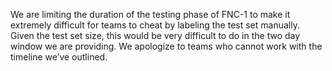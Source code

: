 We are limiting the duration of the testing phase of FNC-1 to make it extremely difficult for teams to  cheat by labeling the test set manually. Given the test set size, this would be very difficult to do in the two day window we are providing. We apologize to teams who cannot work with the timeline we’ve outlined.